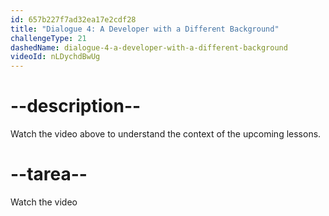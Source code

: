 ```yaml
---
id: 657b227f7ad32ea17e2cdf28
title: "Dialogue 4: A Developer with a Different Background"
challengeType: 21
dashedName: dialogue-4-a-developer-with-a-different-background
videoId: nLDychdBwUg
---
```


# --description--

Watch the video above to understand the context of the upcoming lessons.

# --tarea--

Watch the video
